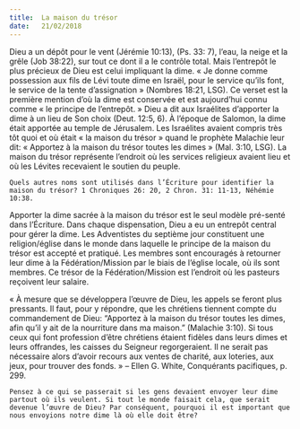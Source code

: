 ```yaml
---
title:  La maison du trésor
date:   21/02/2018
---
```


Dieu a un dépôt pour le vent (Jérémie 10:13), (Ps. 33: 7), l’eau, la neige et la grêle (Job 38:22), sur tout ce dont il a le contrôle total. Mais l’entrepôt le plus précieux de Dieu est celui impliquant la dime. « Je donne comme possession aux fils de Lévi toute dime en Israël, pour le service qu’ils font, le service de la tente d’assignation » (Nombres 18:21, LSG). Ce verset est la première mention d’où la dime est conservée et est aujourd’hui connu comme « le principe de l’entrepôt. » Dieu a dit aux Israélites d’apporter la dime à un lieu de Son choix (Deut. 12:5, 6). À l’époque de Salomon, la dime était apportée au temple de Jérusalem. Les Israélites avaient compris très tôt quoi et où était « la maison du trésor » quand le prophète Malachie leur dit: « Apportez à la maison du trésor toutes les dimes » (Mal. 3:10, LSG). La maison du trésor représente l’endroit où les services religieux avaient lieu et où les Lévites recevaient le soutien du peuple. 

`Quels autres noms sont utilisés dans l’Écriture pour identifier la maison du trésor? 1 Chroniques 26: 20, 2 Chron. 31: 11-13, Néhémie 10:38.`

Apporter la dime sacrée à la maison du trésor est le seul modèle pré-senté dans l’Écriture. Dans chaque dispensation, Dieu a eu un entrepôt central pour gérer la dime. Les Adventistes du septième jour constituent une religion/église dans le monde dans laquelle le principe de la maison du trésor est accepté et pratiqué. Les membres sont encouragés à retourner leur dime à la Fédération/Mission par le biais de l’église locale, où ils sont membres. Ce trésor de la Fédération/Mission est l’endroit où les pasteurs reçoivent leur salaire. 

« À mesure que se développera l’œuvre de Dieu, les appels se feront plus pressants. Il faut, pour y répondre, que les chrétiens tiennent compte du commandement de Dieu: “Apportez à la maison du trésor toutes les dimes, afin qu’il y ait de la nourriture dans ma maison.” (Malachie 3:10). Si tous ceux qui font profession d’être chrétiens étaient fidèles dans leurs dimes et leurs offrandes, les caisses du Seigneur regorgeraient. Il ne serait pas nécessaire alors d’avoir recours aux ventes de charité, aux loteries, aux jeux, pour trouver des fonds. » – Ellen G. White, Conquérants pacifiques, p. 299. 

`Pensez à ce qui se passerait si les gens devaient envoyer leur dime partout où ils veulent. Si tout le monde faisait cela, que serait devenue l’œuvre de Dieu? Par conséquent, pourquoi il est important que nous envoyions notre dime là où elle doit être?`